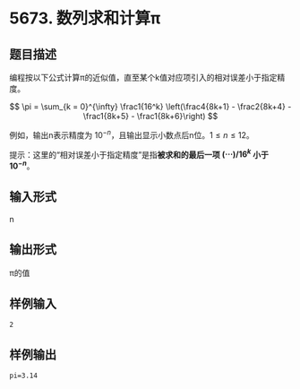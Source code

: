 # 5673. 数列求和计算π

## 题目描述

编程按以下公式计算π的近似值，直至某个k值对应项引入的相对误差小于指定精度。

$$
\pi = \sum_{k = 0}^{\infty} \frac1{16^k} \left(\frac4{8k+1} - \frac2{8k+4} - \frac1{8k+5} - \frac1{8k+6}\right)
$$

例如，输出n表示精度为 $10^{-n}$，且输出显示小数点后n位。$1 \le n \le 12$。

提示：这里的“相对误差小于指定精度”是指**被求和的最后一项 $(\cdots) / 16^k$ 小于 $10^{-n}$**。

## 输入形式

n

## 输出形式

π的值

## 样例输入

```plain
2
```

## 样例输出

```plain
pi=3.14
```
